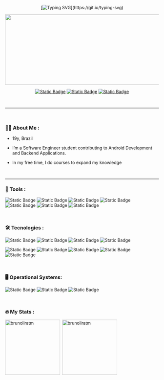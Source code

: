 <div align="center" text-align="center">
  
  [![Typing SVG](https://readme-typing-svg.demolab.com/?font=Fira+Code&weight=600&size=30&pause=100&color=007BFF&center=true&vCenter=true&lines=Hi+There!+%F0%9F%91%8B%2C;Want+a+coffee☕?)](https://git.io/typing-svg) 
</div>
<div align="center">
  <img src="https://tokenizedhq.com/wp-content/uploads/2022/08/4-aesthetic-anime-discord-banner-gif-eye-closeup.gif" width="600" height="230" align="center"/>
  <p></p>
  
  <a href="https://www.linkedin.com/in/brunomagnotm/"> ![Static Badge](https://img.shields.io/badge/linkedin-0A66C2?style=for-the-badge&logo=linkedin)</a>
  <a href="https://t.me/BrunoMagno"> ![Static Badge](https://img.shields.io/badge/telegram-26A5E4?style=for-the-badge&logo=telegram&logoColor=white&color=black)</a>
  <a href="https://xdaforums.com/m/brunoliratm.9987656/#recent-content"> ![Static Badge](https://img.shields.io/badge/xdadevelopers-EA7100?style=for-the-badge&logo=xdadevelopers&logoColor=white&color=orange) </a>
</div>

</br>

---
</br>

### :man_technologist: About Me :

- 19y, Brazil

- I’m a Software Engineer student contributing to Android Development and Backend Applications.

- In my free time, I do courses to expand my knowledge

</br>

---


   ### :toolbox: Tools :
<div align="left">

  ![Static Badge](https://img.shields.io/badge/VScode-007ACC?style=for-the-badge&logo=visualstudiocode&logoColor=white)
  ![Static Badge](https://img.shields.io/badge/intellijidea-000000?style=for-the-badge&logo=intellijidea&logoColor=white)
  ![Static Badge](https://img.shields.io/badge/googlecloud-4285F4?style=for-the-badge&logo=googlecloud&logoColor=white)
  ![Static Badge](https://img.shields.io/badge/androidstudio-3DDC84?style=for-the-badge&logo=androidstudio&logoColor=white)
  ![Static Badge](https://img.shields.io/badge/figma-F24E1E?style=for-the-badge&logo=figma&logoColor=white)
  ![Static Badge](https://img.shields.io/badge/git-F05032?style=for-the-badge&logo=git&logoColor=white)
  ![Static Badge](https://img.shields.io/badge/github-181717?style=for-the-badge&logo=github&logoColor=white)




</div>
</br>

   ### :hammer_and_wrench: Tecnologies :
<div align="left">
  
  ![Static Badge](https://img.shields.io/badge/Python-3776AB?style=for-the-badge&logo=Python&logoColor=white)
  ![Static Badge](https://img.shields.io/badge/Java-ED8B00?style=for-the-badge&logo=openjdk&logoColor=white)
  ![Static Badge](https://img.shields.io/badge/c%2B%2B-00599C?style=for-the-badge&logo=cplusplus&logoColor=white)
  ![Static Badge](https://img.shields.io/badge/c-A8B9CC?style=for-the-badge&logo=c&logoColor=white)


  ![Static Badge](https://img.shields.io/badge/html-E34F26?style=for-the-badge&logo=html5&logoColor=white)
  ![Static Badge](https://img.shields.io/badge/css-1572B6?style=for-the-badge&logo=css3&logoColor=white)
  ![Static Badge](https://img.shields.io/badge/javascript-F7DF1E?style=for-the-badge&logo=javascript&logoColor=white)
  ![Static Badge](https://img.shields.io/badge/bootstrap-05054B?style=for-the-badge&logo=bootstrap&logoColor=white)
  ![Static Badge](https://img.shields.io/badge/sass-CC6699?style=for-the-badge&logo=sass&logoColor=white)

</div>
</br>

   ### :desktop_computer: Operational Systems:
<div align="left">

  ![Static Badge](https://img.shields.io/badge/ubuntu-E95420?style=for-the-badge&logo=ubuntu&logoColor=white)
  ![Static Badge](https://img.shields.io/badge/windows-0078D4?style=for-the-badge&logo=windows&logoColor=white)
  ![Static Badge](https://img.shields.io/badge/Android-34A853?style=for-the-badge&logo=Android&color=White)

</div>
</br>

### :fire: My Stats :

<img align="left" height="180em" src="https://github-readme-stats.vercel.app/api/top-langs/?username=brunoliratm&layout=compact&theme=dracula" alt=brunoliratm />
<p>&nbsp;<img align="center" height="180em" src="https://github-readme-stats.vercel.app/api?username=brunoliratm&show_icons=true&theme=dracula" alt="brunoliratm" /></p>



